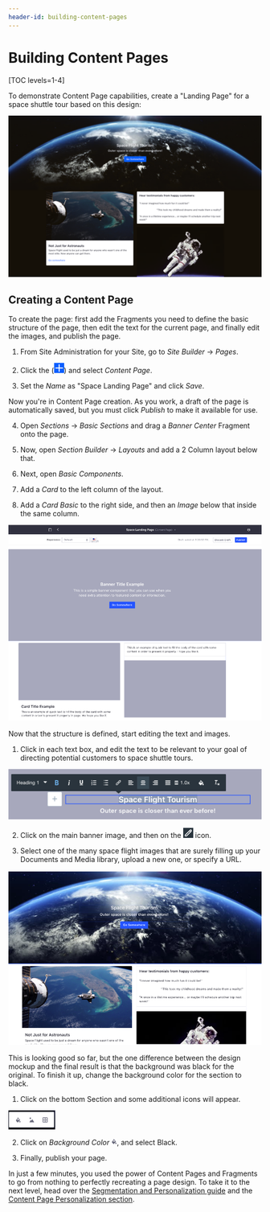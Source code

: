 ```yaml
---
header-id: building-content-pages
---
```


# Building Content Pages

[TOC levels=1-4]

To demonstrate Content Page capabilities, create a "Landing Page" for a space 
shuttle tour based on this design:

![Figure 1: You have lots of flexibility when arranging Fragments on a page.](../../../images/content-page-design-mockup.png)

## Creating a Content Page

To create the page: first add the Fragments you need to define the basic 
structure of the page, then edit the text for the current page, and finally 
edit the images, and publish the page.

1.  From Site Administration for your Site, go to *Site Builder* &rarr; *Pages*.

2.  Click the (![Add](../../../images/icon-add.png)) 
    and select *Content Page*.

3.  Set the *Name* as "Space Landing Page" and click *Save*.

Now you're in Content Page creation. As you work, a draft of the page is 
automatically saved, but you must click *Publish* to make it available for use.

4.  Open *Sections* &rarr; *Basic Sections* and drag a *Banner Center* Fragment 
    onto the page.

5.  Now, open *Section Builder* &rarr; *Layouts* and add a 2 Column layout 
    below that.
    
6.  Next, open *Basic Components*.

7.  Add a *Card* to the left column of the layout.

8.  Add a *Card Basic* to the right side, and then an *Image* below that inside 
    the same column.

![Figure 2: You have lots of flexibility when arranging Fragments on a page.](../../../images/content-page-creation-step-1.png)

Now that the structure is defined, start editing the text and images.

1.  Click in each text box, and edit the text to be relevant to your goal of 
    directing potential customers to space shuttle tours.
    
![Figure 3: Edit the text and formatting as you see fit.](../../../images/content-page-creation-step-2.png)

2.  Click on the main banner image, and then on the 
    ![Edit](../../../images/icon-edit-pencil.png) icon.

3.  Select one of the many space flight images that are surely filling up your
    Documents and Media library, upload a new one, or specify a URL.
    
![Figure 4: Add some images, and the big picture comes together.](../../../images/content-page-creation-step-3.png)

This is looking good so far, but the one difference between the design mockup 
and the final result is that the background was black for the original. To 
finish it up, change the background color for the section to black.

1.  Click on the bottom Section and some additional icons will appear.

![Figure 5: You can change the background color, image, or edit spacing and padding for a section.](../../../images/content-page-section-editor.png)

2.   Click on *Background Color* ![Background Color](../../../images/icon-color.png), and select Black.

3.  Finally, publish your page.

In just a few minutes, you used the power of Content Pages and Fragments to go 
from nothing to perfectly recreating a page design. To take it to the next 
level, head over the [Segmentation and Personalization guide](user-guide-link) 
and the [Content Page Personalization section](docs/7-2/user/-/knowledge_base/user/segmentation-and-personalization
).
